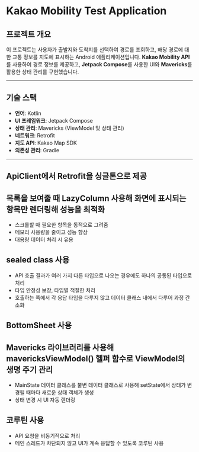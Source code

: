 # Kakao Mobility Test Application

## 프로젝트 개요

이 프로젝트는 사용자가 출발지와 도착지를 선택하여 경로를 조회하고, 해당 경로에 대한 교통 정보를 지도에 표시하는 Android 애플리케이션입니다. **Kakao Mobility API**를 사용하여 경로 정보를 제공하고, **Jetpack Compose**를 사용한 UI와 **Mavericks**를 활용한 상태 관리를 구현했습니다.

---

## 기술 스택

- **언어**: Kotlin
- **UI 프레임워크**: Jetpack Compose
- **상태 관리**: Mavericks (ViewModel 및 상태 관리)
- **네트워크**: Retrofit
- **지도 API**: Kakao Map SDK
- **의존성 관리**: Gradle

---

## ApiClient에서 Retrofit을 싱글톤으로 제공

## 목록을 보여줄 때 LazyColumn 사용해 화면에 표시되는 항목만 렌더링해 성능을 최적화
- 스크롤할 때 필요한 항목을 동적으로 그려줌
- 메모리 사용량을 줄이고 성능 향상
- 대용량 데이터 처리 시 유용

## sealed class 사용
- API 호출 결과가 여러 가지 다른 타입으로 나오는 경우에도 하나의 공통된 타입으로 처리
- 타입 안정성 보장, 타입별 적절한 처리
- 호출하는 쪽에서 각 응답 타입을 다루지 않고 데이터 클래스 내에서 다루어 과정 간소화


## BottomSheet 사용


## Mavericks 라이브러리를 사용해 mavericksViewModel() 헬퍼 함수로 ViewModel의 생명 주기 관리
- MainState 데이터 클래스를 불변 데이터 클래스로 사용해 setState에서 상태가 변경될 때마다 새로운 상태 객체가 생성
- 상태 변경 시 UI 자동 렌더링

## 코루틴 사용
- API 요청을 비동기적으로 처리
- 메인 스레드가 차단되지 않고 UI가 계속 응답할 수 있도록 코루틴 사용